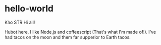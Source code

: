 # hello-world
Kho STR
Hi all!

Hubot here, I like Node.js and coffeescript (That's what I'm made of!).
I've had tacos on the moon and them far supperior to Earth tacos.
